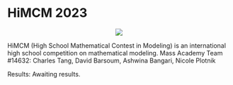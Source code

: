# HiMCM 2023

<div align="center">
    <img src="https://www.comap.com/images/site/COMAP-logo-EF3340.svg">
</div>

HiMCM (High School Mathematical Contest in Modeling) is an international high school competition on mathematical modeling. Mass Academy Team #14632: Charles Tang, David Barsoum, Ashwina Bangari, Nicole Plotnik

Results: Awaiting results.
